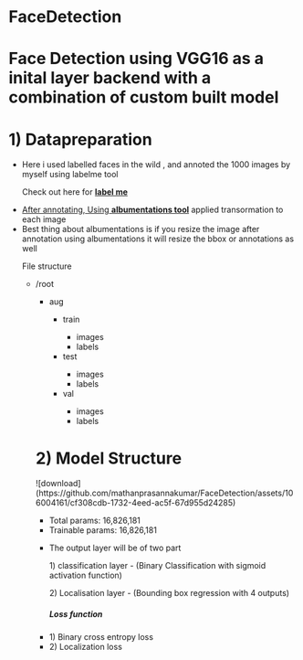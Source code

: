 # FaceDetection

<h1>Face Detection using VGG16 as a inital layer backend with a combination of custom built model</h1>

<h1>1) Datapreparation</h1>
<ul>
  <li>Here i used labelled faces in the wild , and annoted the 1000 images by myself using  labelme tool </li>
<p>Check out here for <a href= "https://github.com/wkentaro/labelme"><b>label me</b></p>
  <li>After annotating, Using <a href="https://github.com/albumentations-team/albumentations"><b>albumentations tool</b></a> applied transormation to each image</li>
  <li>Best thing about albumentations is if you resize the image after annotation using albumentations it will resize the bbox or annotations as well</li>
  <p>File structure</p>
  <ul>
    <li>/root</li>
    <ul>
      <li>aug</li>
      <ul>
        <li>train</li>
        <ul>
          <li>images</li>
          <li>labels</li>
        </ul>
        <li>test</li>
        <ul>
          <li>images</li>
          <li>labels</li>
        </ul>
        <li>val</li>
        <ul>
          <li>images</li>
          <li>labels</li>
      </ul>
    </ul>
  </ul>
<h1>2) Model Structure</h1>
![download](https://github.com/mathanprasannakumar/FaceDetection/assets/106004161/cf308cdb-1732-4eed-ac5f-67d955d24285)

<ul>
  <li>Total params: 16,826,181</li>
  <li>Trainable params: 16,826,181</li>
</ul>

<ul>
  <li>The output layer will be of two part </li>
  <p>1) classification layer - (Binary Classification with sigmoid activation function)</p>
  <p>2) Localisation layer - (Bounding box regression with 4 outputs)</p>
</ul>
<ul>
  <h5>Loss function</h5>
  <li>1) Binary cross entropy loss </li>
  <li>2) Localization loss</li>
</ul>






